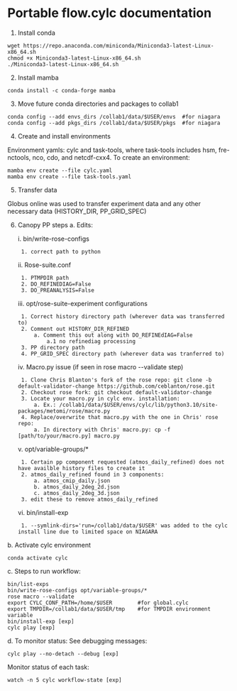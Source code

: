# Portable flow.cylc documentation
1. Install conda
```
wget https://repo.anaconda.com/miniconda/Miniconda3-latest-Linux-x86_64.sh
chmod +x Miniconda3-latest-Linux-x86_64.sh
./Miniconda3-latest-Linux-x86_64.sh
```

2. Install mamba
```
conda install -c conda-forge mamba
```

3. Move future conda directories and packages to collab1
```
conda config --add envs_dirs /collab1/data/$USER/envs  #for niagara
conda config --add pkgs_dirs /collab1/data/$USER/pkgs  #for niagara
```

4. Create and install environments

Environment yamls: cylc and task-tools, where task-tools includes hsm, fre-nctools, nco, cdo, and netcdf-cxx4. To create an environment: 
```
mamba env create --file cylc.yaml
mamba env create --file task-tools.yaml
```

5. Transfer data

Globus online was used to transfer experiment data and any other necessary data (HISTORY_DIR, PP_GRID_SPEC) 

6. Canopy PP steps
a. Edits:

	i. bin/write-rose-configs

		1. correct path to python 

	ii. Rose-suite.conf

		1. PTMPDIR path 
		2. DO_REFINEDIAG=False
		3. DO_PREANALYSIS=False

	iii. opt/rose-suite-experiment configurations

		1. Correct history directory path (wherever data was transferred to)
		2. Comment out HISTORY_DIR_REFINED
			a. Comment this out along with DO_REFINEdIAG=False
				a.1 no refinediag processing
		3. PP directory path
		4. PP_GRID_SPEC directory path (wherever data was tranferred to)

	iv. Macro.py issue (if seen in rose macro --validate step)

		1. Clone Chris Blanton's fork of the rose repo: git clone -b default-validator-change https://github.com/ceblanton/rose.git
		2. Checkout rose fork: git checkout default-validator-change
		3. Locate your macro.py in cylc env. installation: 
			a. Ex.: /collab1/data/$USER/envs/cylc/lib/python3.10/site-packages/metomi/rose/macro.py
		4. Replace/overwrite that macro.py with the one in Chris' rose repo:
			a. In directory with Chris' macro.py: cp -f [path/to/your/macro.py] macro.py

	v. opt/variable-groups/*
		
		1. Certain pp component requested (atmos_daily_refined) does not have availble history files to create it
		2. atmos_daily_refined found in 3 components:
			a. atmos_cmip_daily.json
			b. atmos_daily_2deg_2d.json
			c. atmos_daily_2deg_3d.json
		3. edit these to remove atmos_daily_refined 

	vi. bin/install-exp

		1. --symlink-dirs='run=/collab1/data/$USER' was added to the cylc install line due to limited space on NIAGARA 

b. Activate cylc environment
```
conda activate cylc
```

c. Steps to run workflow:
```
bin/list-exps
bin/write-rose-configs opt/variable-groups/*
rose macro --validate
export CYLC_CONF_PATH=/home/$USER        #for global.cylc
export TMPDIR=/collab1/data/$USER/tmp    #for TMPDIR environment variable
bin/install-exp [exp]
cylc play [exp]
```
d. To monitor status:
See debugging messages:
``` 
cylc play --no-detach --debug [exp] 
```

Monitor status of each task: 
```
watch -n 5 cylc workflow-state [exp]  
```
